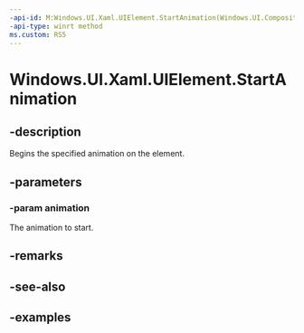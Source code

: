 ```yaml
---
-api-id: M:Windows.UI.Xaml.UIElement.StartAnimation(Windows.UI.Composition.ICompositionAnimationBase)
-api-type: winrt method
ms.custom: RS5
---
```


<!-- Method syntax.
public void UIElement.StartAnimation(ICompositionAnimationBase animation)
-->

# Windows.UI.Xaml.UIElement.StartAnimation

## -description
Begins the specified animation on the element.

## -parameters
### -param animation

The animation to start.

## -remarks

## -see-also

## -examples

